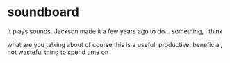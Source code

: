 # soundboard

It plays sounds. Jackson made it a few years ago to do... something, I think





what are you talking about of course this is a useful, productive, beneficial, not wasteful thing to spend time on